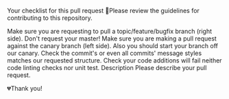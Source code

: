 Your checklist for this pull request
🚨Please review the guidelines for contributing to this repository.

 Make sure you are requesting to pull a topic/feature/bugfix branch (right side). Don't request your master!
 Make sure you are making a pull request against the canary branch (left side). Also you should start your branch off our canary.
 Check the commit's or even all commits' message styles matches our requested structure.
 Check your code additions will fail neither code linting checks nor unit test.
Description
Please describe your pull request.

💔Thank you!
